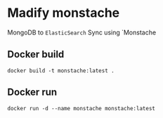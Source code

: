 # Madify monstache
 MongoDB to `ElasticSearch` Sync using `Monstache

## Docker build

```
docker build -t monstache:latest .
```

## Docker run

```
docker run -d --name monstache monstache:latest
```
